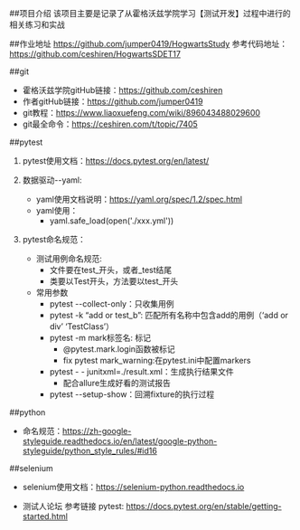 ##项目介绍
    该项目主要是记录了从霍格沃兹学院学习【测试开发】过程中进行的相关练习和实战

##作业地址
https://github.com/jumper0419/HogwartsStudy
参考代码地址：https://github.com/ceshiren/HogwartsSDET17

##git
- 霍格沃兹学院gitHub链接：https://github.com/ceshiren
- 作者gitHub链接：https://github.com/jumper0419
- git教程：https://www.liaoxuefeng.com/wiki/896043488029600
- git最全命令：https://ceshiren.com/t/topic/7405
  
##pytest
1. pytest使用文档：https://docs.pytest.org/en/latest/
   
2. 数据驱动--yaml:
   - yaml使用文档说明：https://yaml.org/spec/1.2/spec.html
   - yaml使用：
     + yaml.safe_load(open('./xxx.yml'))
3. pytest命名规范：
   - 测试用例命名规范:
     * 文件要在test_开头，或者_test结尾
     * 类要以Test开头，方法要以test_开头
   - 常用参数 
     * pytest --collect-only：只收集用例 
     * pytest -k “add  or test_b”: 匹配所有名称中包含add的用例（‘add or div’ ‘TestClass’）
     * pytest  -m mark标签名: 标记 
       + @pytest.mark.login函数被标记
       + fix pytest mark_warning:在pytest.ini中配置markers 
     * pytest  - - junitxml=./result.xml：生成执行结果文件
       + 配合allure生成好看的测试报告
     * pytest  --setup-show：回溯fixture的执行过程

##python
- 命名规范：https://zh-google-styleguide.readthedocs.io/en/latest/google-python-styleguide/python_style_rules/#id16


##selenium
- selenium使用文档：https://selenium-python.readthedocs.io
  

- 测试人论坛
参考链接
pytest: https://docs.pytest.org/en/stable/getting-started.html
